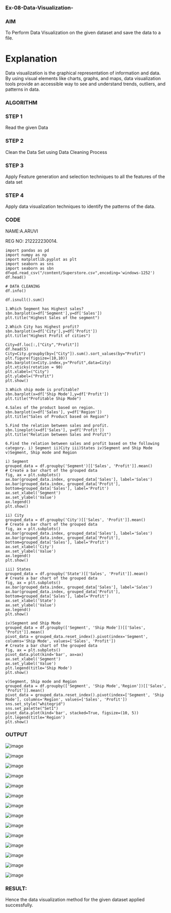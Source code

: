 ### Ex-08-Data-Visualization-

### AIM
To Perform Data Visualization on the given dataset and save the data to a file. 

# Explanation
Data visualization is the graphical representation of information and data. By using visual elements like charts, graphs, and maps, data visualization tools provide an accessible way to see and understand trends, outliers, and patterns in data.

### ALGORITHM

### STEP 1

Read the given Data

### STEP 2

Clean the Data Set using Data Cleaning Process

### STEP 3

Apply Feature generation and selection techniques to all the features of the data set

### STEP 4

Apply data visualization techniques to identify the patterns of the data.

### CODE

NAME:A.ARUVI

REG NO: 212222230014.
```# DATA
import pandas as pd
import numpy as np
import matplotlib.pyplot as plt
import seaborn as sns
import seaborn as sbn
df=pd.read_csv("/content/Superstore.csv",encoding='windows-1252')
df.head()

# DATA CLEANING
df.info()

df.isnull().sum()

1.Which Segment has Highest sales?
sbn.barplot(x=df['Segment'],y=df['Sales'])
plt.title("Highest Sales of the segment")

2.Which City has Highest profit?
sbn.barplot(x=df['City'],y=df['Profit'])
plt.title("Highest Profit of cities")

City=df.loc[:,["City","Profit"]]
df.head(5)
City=City.groupby(by=["City"]).sum().sort_values(by="Profit")
plt.figure(figsize=(10,10))
sbn.barplot(x=City.index,y="Profit",data=City)
plt.xticks(rotation = 90)
plt.xlabel=("City")
plt.ylabel=("Profit")
plt.show()

3.Which ship mode is profitable?
sbn.barplot(x=df['Ship Mode'],y=df['Profit'])
plt.title("Profitable Ship Mode")

4.Sales of the product based on region.
sbn.barplot(x=df['Sales'], y=df['Region'])
plt.title("Sales of Product based on Region")

5.Find the relation between sales and profit.
sbn.lineplot(x=df['Sales'], y=df['Profit'])
plt.title("Relation between Sales and Profit")

6.Find the relation between sales and profit based on the following category. i) Segment ii)City iii)States iv)Segment and Ship Mode v)Segment, Ship mode and Region

i) Segment
grouped_data = df.groupby('Segment')[['Sales', 'Profit']].mean()
# Create a bar chart of the grouped data
fig, ax = plt.subplots()
ax.bar(grouped_data.index, grouped_data['Sales'], label='Sales')
ax.bar(grouped_data.index, grouped_data['Profit'], bottom=grouped_data['Sales'], label='Profit')
ax.set_xlabel('Segment')
ax.set_ylabel('Value')
ax.legend()
plt.show()

ii) City
grouped_data = df.groupby('City')[['Sales', 'Profit']].mean()
# Create a bar chart of the grouped data
fig, ax = plt.subplots()
ax.bar(grouped_data.index, grouped_data['Sales'], label='Sales')
ax.bar(grouped_data.index, grouped_data['Profit'], bottom=grouped_data['Sales'], label='Profit')
ax.set_xlabel('City')
ax.set_ylabel('Value')
ax.legend()
plt.show()

iii) States
grouped_data = df.groupby('State')[['Sales', 'Profit']].mean()
# Create a bar chart of the grouped data
fig, ax = plt.subplots()
ax.bar(grouped_data.index, grouped_data['Sales'], label='Sales')
ax.bar(grouped_data.index, grouped_data['Profit'], bottom=grouped_data['Sales'], label='Profit')
ax.set_xlabel('State')
ax.set_ylabel('Value')
ax.legend()
plt.show()

iv)Segment and Ship Mode
grouped_data = df.groupby(['Segment', 'Ship Mode'])[['Sales', 'Profit']].mean()
pivot_data = grouped_data.reset_index().pivot(index='Segment', columns='Ship Mode', values=['Sales', 'Profit'])
# Create a bar chart of the grouped data
fig, ax = plt.subplots()
pivot_data.plot(kind='bar', ax=ax)
ax.set_xlabel('Segment')
ax.set_ylabel('Value')
plt.legend(title='Ship Mode')
plt.show()

v)Segment, Ship mode and Region
grouped_data = df.groupby(['Segment', 'Ship Mode','Region'])[['Sales', 'Profit']].mean()
pivot_data = grouped_data.reset_index().pivot(index=['Segment', 'Ship Mode'], columns='Region', values=['Sales', 'Profit'])
sns.set_style("whitegrid")
sns.set_palette("Set1")
pivot_data.plot(kind='bar', stacked=True, figsize=(10, 5))
plt.legend(title='Region')
plt.show()
```
### OUTPUT

![image](https://github.com/Anandanaruvi/Ex-08-Data-Visualization-/assets/120443233/0359860f-3db3-42c3-929d-e509d6b9a662)

![image](https://github.com/Anandanaruvi/Ex-08-Data-Visualization-/assets/120443233/00a6e94a-89cd-440f-a648-7b28f904e573)

![image](https://github.com/Anandanaruvi/Ex-08-Data-Visualization-/assets/120443233/1ae22178-4438-461c-bb51-fe3686332552)

![image](https://github.com/Anandanaruvi/Ex-08-Data-Visualization-/assets/120443233/cfca8e10-29ad-4de5-a6c1-f00363b5828e)

![image](https://github.com/Anandanaruvi/Ex-08-Data-Visualization-/assets/120443233/66bf2576-a95f-44cd-a1ba-5634e14619f9)

![image](https://github.com/Anandanaruvi/Ex-08-Data-Visualization-/assets/120443233/dfd4f02d-3f49-4dd8-8eaa-5abc20514a50)

![image](https://github.com/Anandanaruvi/Ex-08-Data-Visualization-/assets/120443233/c2a545cc-1c91-48ad-8723-93037b50bfad)

![image](https://github.com/Anandanaruvi/Ex-08-Data-Visualization-/assets/120443233/8c58df57-cc03-4fd2-93d2-bb091ad1e40f)

![image](https://github.com/Anandanaruvi/Ex-08-Data-Visualization-/assets/120443233/a8534f2d-c309-43ee-858a-019b49ef91bb)

![image](https://github.com/Anandanaruvi/Ex-08-Data-Visualization-/assets/120443233/b19bbbe7-6e6f-486c-b4ba-895cce1548f3)

![image](https://github.com/Anandanaruvi/Ex-08-Data-Visualization-/assets/120443233/217e32fa-9ed3-42df-a37b-b09b873cd671)

![image](https://github.com/Anandanaruvi/Ex-08-Data-Visualization-/assets/120443233/16c9abd2-ee7a-421d-81aa-94a49dec1935)

![image](https://github.com/Anandanaruvi/Ex-08-Data-Visualization-/assets/120443233/0f4f1c5f-b533-4040-adb6-b417bb940d98)

![image](https://github.com/Anandanaruvi/Ex-08-Data-Visualization-/assets/120443233/41c78f0d-1dd3-4351-b8ed-4289b05c1763)

### RESULT:

Hence the data visualization method for the given dataset applied successfully.
